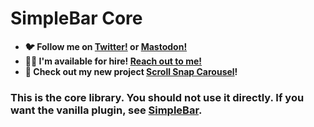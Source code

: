 # SimpleBar Core

- **🐦 Follow me on [Twitter!](https://twitter.com/adriendenat) or [Mastodon!](https://mas.to/@adrien)**
- **👨‍💻 I'm available for hire! [Reach out to me!](https://adriendenat.com/)**
- **🚧 Check out my new project [Scroll Snap Carousel](https://github.com/Grsmto/scroll-snap-carousel)!**

### This is the core library. You should not use it directly. If you want the vanilla plugin, see [SimpleBar](https://github.com/Grsmto/simplebar/tree/master/packages/simplebar).

